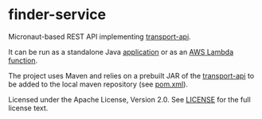 # finder-service

Micronaut-based REST API implementing [transport-api](https://github.com/darrylms/transport-api).

It can be run as a standalone Java [application](https://github.com/darrylms/finder-service/blob/master/src/main/java/finder/service/Application.java) or as an [AWS Lambda function](https://github.com/darrylms/finder-service/blob/master/src/main/java/finder/service/StreamLambdaHandler.java).

The project uses Maven and relies on a prebuilt JAR of the [transport-api](https://github.com/darrylms/transport-api) to be added to the local maven repository (see [pom.xml](pom.xml)).

Licensed under the Apache License, Version 2.0. See [LICENSE](LICENSE) for the full license text.
